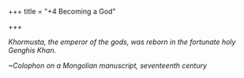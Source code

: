 +++
title = "+4 Becoming a God"

+++

*Khormusta, the emperor of the gods, was reborn in the fortunate holy Genghis Khan.*

*~Colophon on a Mongolian manuscript, seventeenth century*




